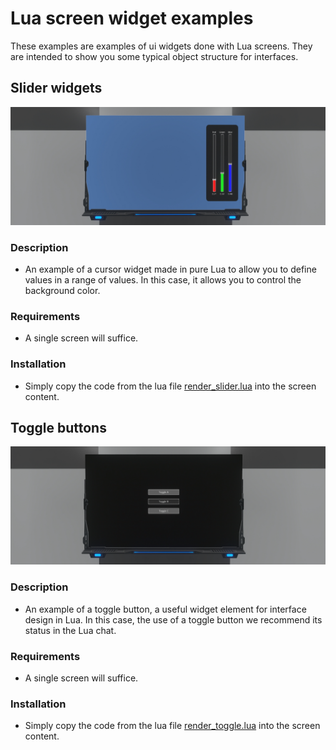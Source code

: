 # Lua screen widget examples
These examples are examples of ui widgets done with Lua screens. They are intended to show you some typical object structure for interfaces.

## Slider widgets
![Entropy](img/sliders.jpg)
### Description
- An example of a cursor widget made in pure Lua to allow you to define values in a range of values. In this case, it allows you to control the background color.
### Requirements
- A single screen will suffice.
### Installation
- Simply copy the code from the lua file [render_slider.lua](render_sliders.lua) into the screen content.

## Toggle buttons
![Radial menu](img/toggle.jpg)
### Description
- An example of a toggle button, a useful widget element for interface design in Lua. In this case, the use of a toggle button we recommend its status in the Lua chat.
### Requirements
- A single screen will suffice.
### Installation
- Simply copy the code from the lua file [render_toggle.lua](render_toggle.lua) into the screen content.
